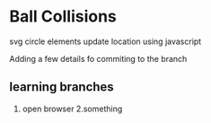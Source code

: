 # Ball Collisions

svg circle elements 
update location using javascript

Adding a few details fo commiting to the branch

## learning branches

1. open browser
2.something